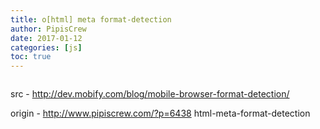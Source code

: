 ```yaml
---
title: o[html] meta format-detection
author: PipisCrew
date: 2017-01-12
categories: [js]
toc: true
---
```


```js

```

src - http://dev.mobify.com/blog/mobile-browser-format-detection/

origin - http://www.pipiscrew.com/?p=6438 html-meta-format-detection